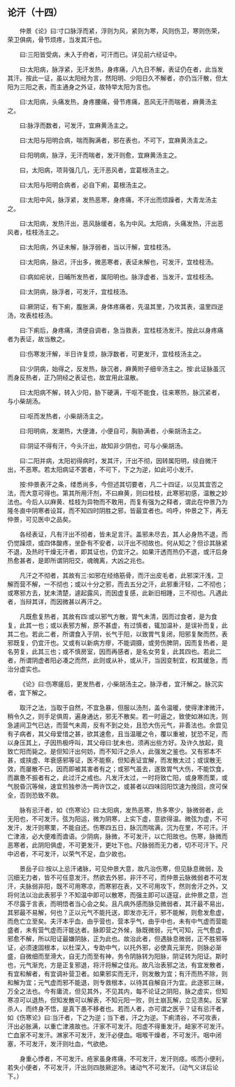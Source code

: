 ## 论汗（十四）


&emsp;&emsp;仲景《论》曰∶寸口脉浮而紧，浮则为风，紧则为寒，风则伤卫，寒则伤荣，荣卫俱病，骨节烦疼，当发其汗也。

&emsp;&emsp;曰∶三阳皆受病，未入于府者，可汗而已。详见前六经证中。

&emsp;&emsp;曰∶太阳病，脉浮紧，无汗发热，身疼痛，八九日不解，表证仍在者，此当发其汗。按此一证，虽以太阳经为言，然阳明、少阳日久不解者，亦仍当汗散，但太阳为三阳之表，而主通身之外证，故特举太阳为言也。

&emsp;&emsp;曰∶太阳病，头痛发热，身疼腰痛，骨节疼痛，恶风无汗而喘者，麻黄汤主之。

&emsp;&emsp;曰∶脉浮而数者，可发汗，宜麻黄汤主之。

&emsp;&emsp;曰∶太阳与阳明合病，喘而胸满者，邪在表也，不可下，宜麻黄汤主之。

&emsp;&emsp;曰∶阳明病，脉浮，无汗而喘者，发汗则愈，宜麻黄汤主之。

&emsp;&emsp;曰，太阳病，项背强几几，无汗恶风者，宜葛根汤主之。

&emsp;&emsp;曰∶太阳与阳明合病者，必自下痢，葛根汤主之。

&emsp;&emsp;曰∶太阳中风，脉浮紧，发热恶寒，身疼痛，不汗出而烦躁者，大青龙汤主之。

&emsp;&emsp;曰∶太阳病，发热汗出，恶风脉缓者，名为中风。太阳病，头痛发热，汗出恶风者，桂枝汤主之。

&emsp;&emsp;曰∶太阳病，外证未解，脉浮弱者，当以汗解，宜桂枝汤。

&emsp;&emsp;曰∶太阳病，脉迟，汗出多，微恶寒者，表证未解也，可发汗，宜桂枝汤。

&emsp;&emsp;曰∶病如疟状，日晡所发热者，属阳明也。脉浮虚者，当发汗，宜桂枝汤。

&emsp;&emsp;曰∶太阴病，脉浮者，可发汗，宜桂枝汤。

&emsp;&emsp;曰∶厥阴证，有下痢，腹胀满，身体疼痛者，先温其里，乃攻其表，温里四逆汤，攻表桂枝汤。

&emsp;&emsp;曰∶下痢后，身疼痛，清便自调者，急当救表，宜桂枝汤发汗。按此以身疼痛者为表证，故当散之。

&emsp;&emsp;曰∶伤寒发汗解，半日许复烦，脉浮数者，可更发汗，宜桂枝汤主之。

&emsp;&emsp;曰∶少阴病，始得之，反发热，脉沉者，麻黄附子细辛汤主之。按∶此证脉虽沉而身反热者，正乃阴经之表证也，故宜用此温散。

&emsp;&emsp;曰∶太阳病不解，转入少阳，胁下硬满，干呕不能食，往来寒热，脉沉紧者，与小柴胡汤。

&emsp;&emsp;曰∶呕而发热者，小柴胡汤主之。

&emsp;&emsp;曰∶阳明病，发潮热，大便溏，小便自可，胸胁满者，小柴胡汤主之。

&emsp;&emsp;曰∶阴证不得有汗，今头汗出，故知非少阴也，可与小柴胡汤。

&emsp;&emsp;曰∶二阳并病，太阳初得病时，发其汗，汗出不彻，因转属阳明，续自微汗出，不恶寒。若太阳病证不罢者，不可下，下之为逆，如此可小发汗。

&emsp;&emsp;按∶仲景表汗之条，缕悉尚多，今但述其切要者，凡二十四证，以见其宜否之法，而大意可得也。第其所用汗剂，不曰麻黄，则曰桂枝，此寒邪初感，温散之妙法也。今后人以麻黄、桂枝为异物而不敢用，而复有强为之释者，谓此在仲景乃为隆冬直中阴寒者设耳，而不知四时阴胜之邪，皆最宜者也。呜呼，仲景之下，再无仲景，可见医中之品矣。

&emsp;&emsp;各经表证，凡有汗出不彻者，皆未足言汗。盖邪未尽去，其人必身热不退，而仍觉躁烦，或四体酸疼，坐卧有不安者，以汗出不彻故也。何从知之？但诊其脉紧不退，及热时干燥无汗者，即其证也，仍宜汗之。如果汗透而热仍不退，或汗后身热愈甚者，是即所谓阴阳交，魂魄离，大凶之兆也。

&emsp;&emsp;凡汗之不彻者，其故有三∶如邪在经络筋骨，而汗出皮毛者，此邪深汗浅，卫解而营不解，一不彻也；或以十分之邪，而去五分之汗，此邪重汗轻，二不彻也；或寒邪方去，犹未清楚，遽起露风，而因虚复感，此新旧相踵，三不彻也。凡遇此者，当辩其详，而因微甚以再汗之。

&emsp;&emsp;凡既愈复热者，其故有四∶或以邪气方散，胃气未清，因而过食者，是为食复，此其一也；或以表邪方解，原不甚虚，有过慎者，辄加温补，是误补而复，此其二也。若此二者，所谓食入于阴，长气于阳，以致胃气复闭，阳邪复聚而然，表邪既复，仍宜汗也。又或有以新病方瘳，不能调摄，或劳伤脾阴，因而复热者，是名劳复，此其三也；或不慎房室，因而再感者，是名女劳复，此其四也。若此二者，所谓阴虚者阳必凑之而然，此则或从补，或从汗，当因变制宜，权其缓急，而治分虚实也。

&emsp;&emsp;《论》曰∶伤寒瘥后，更发热者，小柴胡汤主之。脉浮者，宜汗解之。脉沉实者，宜下解之。

&emsp;&emsp;取汗之法，当取于自然，不宜急暴，但服以汤剂，盖令温暖，使得津津微汗，稍令久之，则手足俱周，遍身通达，邪无不散矣。若一时逼之，致使如淋如洗，则急遽间卫气已达，而营气未周，反有不到之处，且恐大伤元气，非善法也。余尝见有子病者，其父母爱惜之甚，欲其速愈，且当温暖之令，覆以重被，犹恐不足，而以身压其上，子因热极呼叫，其父母曰∶犹未也，须再出些方好。及许久放起，竟致亡阳而毙之。是但知汗出何妨，而不知汗之杀人，此强发之鉴也。又有邪本不甚，或挟虚、年衰感邪等证，医不能察，但知表证宜解，而发散太过；或误散无效，而屡散不已，因而即被其害者有之；或邪气虽去，遂致胃气大伤，不能饮食，而羸惫不振者有之，此过汗之戒也。凡发汗太过，一时将致亡阳，或身寒而栗，或气脱昏沉等候，速宜煎独参汤一两许饮之，或甚者以四味回阳饮速为挽回，庶可保全，否则恐致不救。

&emsp;&emsp;脉有忌汗者，如《伤寒论》曰∶太阳病，发热恶寒，热多寒少，脉微弱者，此无阳也，不可发汗。弦为阳运，微为阴寒，上实下虚，意欲得温。微弦为虚，不可发汗，发汗则寒栗，不能自还。伤寒四五日，脉沉而喘满，沉为在里，不可汗。汗亡津液，必大便难而谵语。少阴病，脉微，不可发汗，以亡阳故也。伤寒，脉微而恶寒者，此阴阳俱虚，不可更发汗，更吐下也。尺脉弱而无力者，切不可汗下。尺中迟者，不可发汗，以荣气不足，血少故也。

&emsp;&emsp;景岳子曰∶按以上忌汗诸脉，可见仲景大意，故凡治伤寒，但见脉息微弱，及沉细无力者，皆不可任意发汗。然欲去外邪，非汗不可，而仲景云脉微弱者不可发汗，夫脉弱非阳，既不可用寒凉，而寒邪在表，又不可用攻下，然则舍汗之外，又将何法以治此表邪乎？不知温中即可以散寒，而强主即可以逐寇，此仲景之意，岂不尽露于言表，而明悟者当心会之矣。且凡病外感而脉见微弱者，其汗最不易出，其邪最不易解，何也？正以元气不能托送，即发亦无汗，邪不能解，则愈发愈虚，而危亡立至矣。夫汗本乎血，由乎营也，营本乎气，由乎中也，未有中气虚而营能盛者，未有营气虚而汗能达者。脉即营之外候，脉既微弱，元气可知，元气愈虚，邪愈不解，所以阳证最嫌阴脉，正为此也。故治此者，但遇脉息微弱，正不胜邪等证，必须速固根本，以杜深入，专助中气，以托外邪，必使真元渐充，则脉必渐盛，自微细而至滑大，自无力而至有神，务令阴脉转为阳脉，阴证转为阳证。斯时也，元气渐充，方是正复邪退，将汗将解之佳兆。故凡治表邪之法，有宜发散者，有宜和解者，有宜调补营卫者。如果邪实而无汗，则发散为宜；有汗而热不除，则和解为宜；元气虚而邪不能退，则专救根本，以待其自解自汗为宜。此逐邪三昧，万全之法也。今有庸流，但见其外，不见其内，每不论证之阴阳，脉之虚实，但知寒凉可以退热，但知发散可以解表，不知元阳一败，则土崩瓦解，立见溃矣。反掌杀人，而终身不悟，是真下愚不移者也。若而人者，亦可谓之医乎？证有忌汗者，如《伤寒论》曰∶当汗者，下之为逆；当下者，汗之为逆。下痢清谷，不可攻表，汗出必胀满，以重亡津液故也。汗家不可发汗。阳虚不得重发汗。衄家不可发汗。亡血家不可发汗。淋家不可发汗，发汗必便血。咽喉干燥者，不可发汗。咽中闭塞，不可发汗，发汗则吐血，气欲绝。

&emsp;&emsp;身重心悸者，不可发汗。疮家虽身疼痛，不可发汗，发汗则痉。咳而小便利，若失小便者，不可发汗，汗出则四肢厥逆冷。诸动气不可发汗。（动气义详后论下。）

